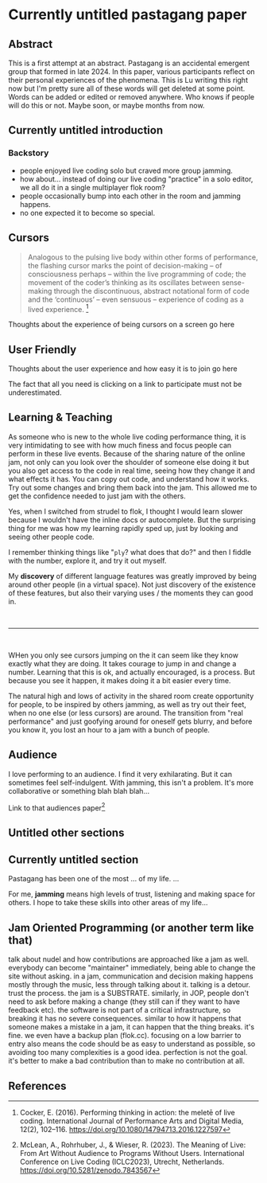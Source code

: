 # Currently untitled pastagang paper

## Abstract

This is a first attempt at an abstract. Pastagang is an accidental emergent group that formed in late 2024. In this paper, various participants reflect on their personal experiences of the phenomena. This is Lu writing this right now but I'm pretty sure all of these words will get deleted at some point. Words can be added or edited or removed anywhere. Who knows if people will do this or not. Maybe soon, or maybe months from now.

## Currently untitled introduction

### Backstory

- people enjoyed live coding solo but craved more group jamming.
- how about... instead of doing our live coding "practice" in a solo editor, we all do it in a single multiplayer flok room?
- people occasionally bump into each other in the room and jamming happens.
- no one expected it to become so special.

## Cursors

> Analogous to the pulsing live body within other forms of performance, the flashing cursor marks the point of decision-making – of consciousness perhaps – within the live programming of code; the movement of the coder’s thinking as its oscillates between sense-making through the discontinuous, abstract notational form of code and the ‘continuous’ – even sensuous – experience of coding as a lived experience.
> [^cocker2016]

Thoughts about the experience of being cursors on a screen go here

## User Friendly

Thoughts about the user experience and how easy it is to join go here

The fact that all you need is clicking on a link to participate must not be underestimated.

## Learning & Teaching

As someone who is new to the whole live coding performance thing, it is very intimidating to see with how much finess and focus people can perform in these live events. Because of the sharing nature of the online jam, not only can you look over the shoulder of someone else doing it but you also get access to the code in real time, seeing how they change it and what effects it has. You can copy out code, and understand how it works. Try out some changes and bring them back into the jam. This allowed me to get the confidence needed to just jam with the others. 

Yes, when I switched from strudel to flok, I thought I would learn slower because I wouldn't have the inline docs or autocomplete. But the surprising thing for me was how my learning rapidly sped up, just by looking and seeing other people code. 

I remember thinking things like "`ply`? what does that do?" and then I fiddle with the number, explore it, and try it out myself. 

My <strong>discovery</strong> of different language features was greatly improved by being around other people (in a virtual space). Not just discovery of the existence of these features, but also their varying uses / the moments they can good in.

<br>

<hr>

<br>


WHen you only see cursors jumping on the it can seem like they know exactly what they are doing. It takes courage to jump in and change a number. Learning that this is ok, and actually encouraged, is a process. But because you see it happen, it makes doing it a bit easier every time.

The natural high and lows of activity in the shared room create opportunity for people, to be inspired by others jamming, as well as try out their feet, when no one else (or less cursors) are around. The transition from "real performance" and just goofying around for oneself gets blurry, and before you know it, you lost an hour to a jam with a bunch of people.

## Audience

I love performing to an audience. I find it very exhilarating. But it can sometimes feel self-indulgent. With jamming, this isn't a problem. It's more collaborative or something blah blah blah...

Link to that audiences paper[^audience]

## Untitled other sections 

## Currently untitled section

Pastagang has been one of the most ... of my life. ...

For me, **jamming** means high levels of trust, listening and making space for others. I hope to take these skills into other areas of my life...

## Jam Oriented Programming (or another term like that)

talk about nudel and how contributions are approached like a jam as well. everybody can become "maintainer" immediately, being able to change the site without asking. in a jam, communication and decision making happens mostly through the music, less through talking about it. talking is a detour. trust the process. the jam is a SUBSTRATE. similarly, in JOP, people don't need to ask before making a change (they still can if they want to have feedback etc). the software is not part of a critical infrastructure, so breaking it has no severe consequences. similar to how it happens that someone makes a mistake in a jam, it can happen that the thing breaks. it's fine. we even have a backup plan (flok.cc). focusing on a low barrier to entry also means the code should be as easy to understand as possible, so avoiding too many complexities is a good idea. perfection is not the goal. it's better to make a bad contribution than to make no contribution at all. 

## References

[^website]: [Pastagang website](https://pastagang.cc)
[^nudel]: [Nudel](https://nudel.cc)
[^cocker2016]: Cocker, E. (2016). Performing thinking in action: the meletē of live coding. International Journal of Performance Arts and Digital Media, 12(2), 102–116. https://doi.org/10.1080/14794713.2016.1227597
[^audience]: McLean, A., Rohrhuber, J., & Wieser, R. (2023). The Meaning of Live: From Art Without Audience to Programs Without Users. International Conference on Live Coding (ICLC2023), Utrecht, Netherlands. https://doi.org/10.5281/zenodo.7843567

